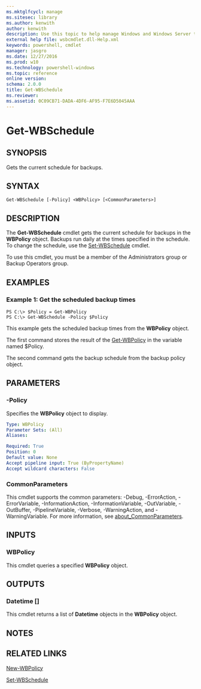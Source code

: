 ```yaml
---
ms.mktglfcycl: manage
ms.sitesec: library
ms.author: kenwith
author: kenwith
description: Use this topic to help manage Windows and Windows Server technologies with Windows PowerShell.
external help file: wsbcmdlet.dll-Help.xml
keywords: powershell, cmdlet
manager: jasgro
ms.date: 12/27/2016
ms.prod: w10
ms.technology: powershell-windows
ms.topic: reference
online version: 
schema: 2.0.0
title: Get-WBSchedule
ms.reviewer:
ms.assetid: 0C09CB71-DADA-4DF6-AF95-F7E6D5045AAA
---
```


# Get-WBSchedule

## SYNOPSIS
Gets the current schedule for backups.

## SYNTAX

```
Get-WBSchedule [-Policy] <WBPolicy> [<CommonParameters>]
```

## DESCRIPTION
The **Get-WBSchedule** cmdlet gets the current schedule for backups in the **WBPolicy** object.
Backups run daily at the times specified in the schedule.
To change the schedule, use the [Set-WBSchedule](./Set-WBSchedule.md) cmdlet.

To use this cmdlet, you must be a member of the Administrators group or Backup Operators group.

## EXAMPLES

### Example 1: Get the scheduled backup times
```
PS C:\> $Policy = Get-WBPolicy
PS C:\> Get-WBSchedule -Policy $Policy
```

This example gets the scheduled backup times from the **WBPolicy** object.

The first command stores the result of the [Get-WBPolicy](./Get-WBPolicy.md) in the variable named $Policy.

The second command gets the backup schedule from the backup policy object.

## PARAMETERS

### -Policy
Specifies the **WBPolicy** object to display.

```yaml
Type: WBPolicy
Parameter Sets: (All)
Aliases: 

Required: True
Position: 0
Default value: None
Accept pipeline input: True (ByPropertyName)
Accept wildcard characters: False
```

### CommonParameters
This cmdlet supports the common parameters: -Debug, -ErrorAction, -ErrorVariable, -InformationAction, -InformationVariable, -OutVariable, -OutBuffer, -PipelineVariable, -Verbose, -WarningAction, and -WarningVariable. For more information, see [about_CommonParameters](http://go.microsoft.com/fwlink/?LinkID=113216).

## INPUTS

### WBPolicy
This cmdlet queries a specified **WBPolicy** object.

## OUTPUTS

### Datetime []
This cmdlet returns a list of **Datetime** objects in the **WBPolicy** object.

## NOTES

## RELATED LINKS

[New-WBPolicy](./New-WBPolicy.md)

[Set-WBSchedule](./Set-WBSchedule.md)
